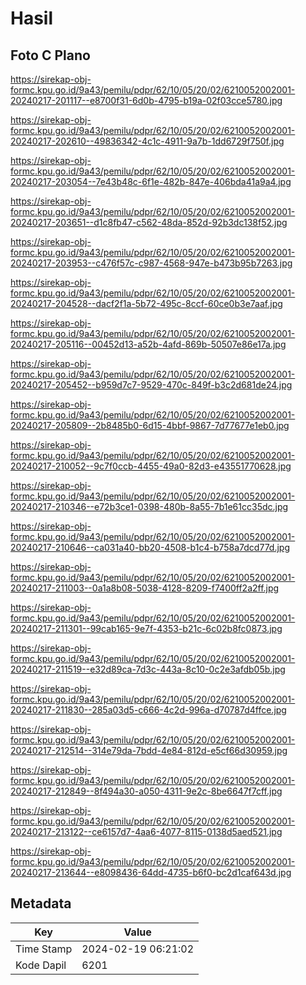 # Hasil

## Foto C Plano

https://sirekap-obj-formc.kpu.go.id/9a43/pemilu/pdpr/62/10/05/20/02/6210052002001-20240217-201117--e8700f31-6d0b-4795-b19a-02f03cce5780.jpg

https://sirekap-obj-formc.kpu.go.id/9a43/pemilu/pdpr/62/10/05/20/02/6210052002001-20240217-202610--49836342-4c1c-4911-9a7b-1dd6729f750f.jpg

https://sirekap-obj-formc.kpu.go.id/9a43/pemilu/pdpr/62/10/05/20/02/6210052002001-20240217-203054--7e43b48c-6f1e-482b-847e-406bda41a9a4.jpg

https://sirekap-obj-formc.kpu.go.id/9a43/pemilu/pdpr/62/10/05/20/02/6210052002001-20240217-203651--d1c8fb47-c562-48da-852d-92b3dc138f52.jpg

https://sirekap-obj-formc.kpu.go.id/9a43/pemilu/pdpr/62/10/05/20/02/6210052002001-20240217-203953--c476f57c-c987-4568-947e-b473b95b7263.jpg

https://sirekap-obj-formc.kpu.go.id/9a43/pemilu/pdpr/62/10/05/20/02/6210052002001-20240217-204528--dacf2f1a-5b72-495c-8ccf-60ce0b3e7aaf.jpg

https://sirekap-obj-formc.kpu.go.id/9a43/pemilu/pdpr/62/10/05/20/02/6210052002001-20240217-205116--00452d13-a52b-4afd-869b-50507e86e17a.jpg

https://sirekap-obj-formc.kpu.go.id/9a43/pemilu/pdpr/62/10/05/20/02/6210052002001-20240217-205452--b959d7c7-9529-470c-849f-b3c2d681de24.jpg

https://sirekap-obj-formc.kpu.go.id/9a43/pemilu/pdpr/62/10/05/20/02/6210052002001-20240217-205809--2b8485b0-6d15-4bbf-9867-7d77677e1eb0.jpg

https://sirekap-obj-formc.kpu.go.id/9a43/pemilu/pdpr/62/10/05/20/02/6210052002001-20240217-210052--9c7f0ccb-4455-49a0-82d3-e43551770628.jpg

https://sirekap-obj-formc.kpu.go.id/9a43/pemilu/pdpr/62/10/05/20/02/6210052002001-20240217-210346--e72b3ce1-0398-480b-8a55-7b1e61cc35dc.jpg

https://sirekap-obj-formc.kpu.go.id/9a43/pemilu/pdpr/62/10/05/20/02/6210052002001-20240217-210646--ca031a40-bb20-4508-b1c4-b758a7dcd77d.jpg

https://sirekap-obj-formc.kpu.go.id/9a43/pemilu/pdpr/62/10/05/20/02/6210052002001-20240217-211003--0a1a8b08-5038-4128-8209-f7400ff2a2ff.jpg

https://sirekap-obj-formc.kpu.go.id/9a43/pemilu/pdpr/62/10/05/20/02/6210052002001-20240217-211301--99cab165-9e7f-4353-b21c-6c02b8fc0873.jpg

https://sirekap-obj-formc.kpu.go.id/9a43/pemilu/pdpr/62/10/05/20/02/6210052002001-20240217-211519--e32d89ca-7d3c-443a-8c10-0c2e3afdb05b.jpg

https://sirekap-obj-formc.kpu.go.id/9a43/pemilu/pdpr/62/10/05/20/02/6210052002001-20240217-211830--285a03d5-c666-4c2d-996a-d70787d4ffce.jpg

https://sirekap-obj-formc.kpu.go.id/9a43/pemilu/pdpr/62/10/05/20/02/6210052002001-20240217-212514--314e79da-7bdd-4e84-812d-e5cf66d30959.jpg

https://sirekap-obj-formc.kpu.go.id/9a43/pemilu/pdpr/62/10/05/20/02/6210052002001-20240217-212849--8f494a30-a050-4311-9e2c-8be6647f7cff.jpg

https://sirekap-obj-formc.kpu.go.id/9a43/pemilu/pdpr/62/10/05/20/02/6210052002001-20240217-213122--ce6157d7-4aa6-4077-8115-0138d5aed521.jpg

https://sirekap-obj-formc.kpu.go.id/9a43/pemilu/pdpr/62/10/05/20/02/6210052002001-20240217-213644--e8098436-64dd-4735-b6f0-bc2d1caf643d.jpg


## Metadata

| Key        | Value               |
| ---------- | ------------------- |
| Time Stamp | 2024-02-19 06:21:02 |
| Kode Dapil | 6201                |



